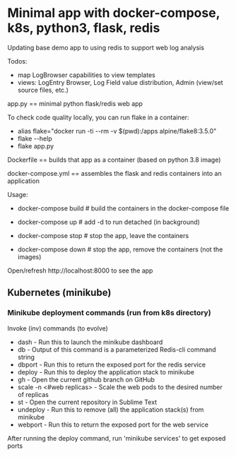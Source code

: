 # Minimal app with docker-compose, k8s, python3, flask, redis

Updating base demo app to using redis to support web log analysis

Todos:
* map LogBrowser capabilities to view templates
* views:  LogEntry Browser, Log Field value distribution, Admin (view/set source files, etc.)

app.py == minimal python flask/redis web app

To check code quality locally, you can run flake in a container:
* alias flake="docker run -ti --rm -v $(pwd):/apps alpine/flake8:3.5.0"
* flake --help
* flake app.py

Dockerfile ==  builds that app as a container (based on python 3.8 image)

docker-compose.yml == assembles the flask and redis containers into an application

Usage:

* docker-compose build  # build the containers in the docker-compose file

* docker-compose up  # add -d to run detached (in background)

* docker-compose stop  # stop the app, leave the containers

* docker-compose down  # stop the app, remove the containers (not the images)

Open/refresh http://localhost:8000 to see the app

## Kubernetes (minikube)

### Minikube deployment commands (run from k8s directory)

Invoke (inv) commands (to evolve)

*  dash       - Run this to launch the minikube dashboard
*  db         - Output of this command is a parameterized Redis-cli command string
*  dbport     - Run this to return the exposed port for the redis service
*  deploy     - Run this to deploy the application stack to minikube
*  gh         - Open the current github branch on GitHub
*  scale -n <#web replicas> - Scale the web pods to the desired number of replicas
*  st         - Open the current repository in Sublime Text
*  undeploy   - Run this to remove (all) the application stack(s) from minikube
*  webport    - Run this to return the exposed port for the web service

After running the deploy command, run 'minikube services' to get exposed ports

